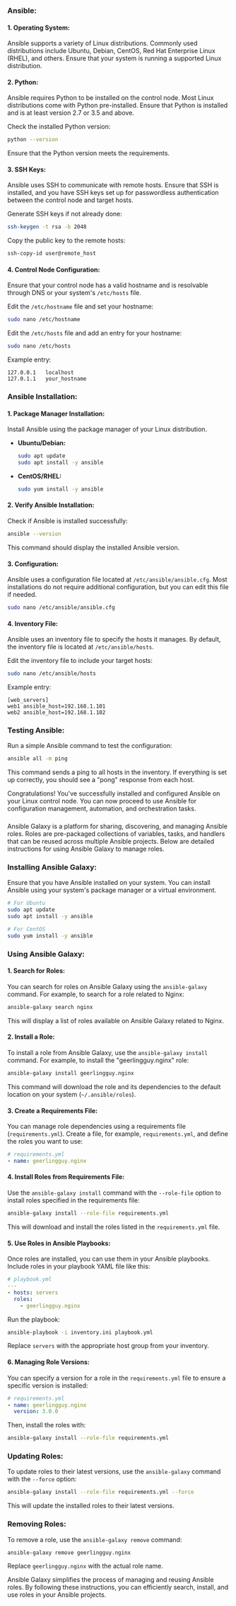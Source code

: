 ### Ansible:

#### 1. Operating System:

Ansible supports a variety of Linux distributions. Commonly used distributions include Ubuntu, Debian, CentOS, Red Hat Enterprise Linux (RHEL), and others. Ensure that your system is running a supported Linux distribution.

#### 2. Python:

Ansible requires Python to be installed on the control node. Most Linux distributions come with Python pre-installed. Ensure that Python is installed and is at least version 2.7 or 3.5 and above.

Check the installed Python version:

```bash
python --version
```

Ensure that the Python version meets the requirements.

#### 3. SSH Keys:

Ansible uses SSH to communicate with remote hosts. Ensure that SSH is installed, and you have SSH keys set up for passwordless authentication between the control node and target hosts.

Generate SSH keys if not already done:

```bash
ssh-keygen -t rsa -b 2048
```

Copy the public key to the remote hosts:

```bash
ssh-copy-id user@remote_host
```

#### 4. Control Node Configuration:

Ensure that your control node has a valid hostname and is resolvable through DNS or your system's `/etc/hosts` file.

Edit the `/etc/hostname` file and set your hostname:

```bash
sudo nano /etc/hostname
```

Edit the `/etc/hosts` file and add an entry for your hostname:

```bash
sudo nano /etc/hosts
```

Example entry:

```plaintext
127.0.0.1   localhost
127.0.1.1   your_hostname
```

### Ansible Installation:

#### 1. Package Manager Installation:

Install Ansible using the package manager of your Linux distribution.

- **Ubuntu/Debian:**

  ```bash
  sudo apt update
  sudo apt install -y ansible
  ```

- **CentOS/RHEL:**

  ```bash
  sudo yum install -y ansible
  ```

#### 2. Verify Ansible Installation:

Check if Ansible is installed successfully:

```bash
ansible --version
```

This command should display the installed Ansible version.

#### 3. Configuration:

Ansible uses a configuration file located at `/etc/ansible/ansible.cfg`. Most installations do not require additional configuration, but you can edit this file if needed.

```bash
sudo nano /etc/ansible/ansible.cfg
```

#### 4. Inventory File:

Ansible uses an inventory file to specify the hosts it manages. By default, the inventory file is located at `/etc/ansible/hosts`.

Edit the inventory file to include your target hosts:

```bash
sudo nano /etc/ansible/hosts
```

Example entry:

```plaintext
[web_servers]
web1 ansible_host=192.168.1.101
web2 ansible_host=192.168.1.102
```

### Testing Ansible:

Run a simple Ansible command to test the configuration:

```bash
ansible all -m ping
```

This command sends a ping to all hosts in the inventory. If everything is set up correctly, you should see a "pong" response from each host.

Congratulations! You've successfully installed and configured Ansible on your Linux control node. You can now proceed to use Ansible for configuration management, automation, and orchestration tasks.

###
Ansible Galaxy is a platform for sharing, discovering, and managing Ansible roles. Roles are pre-packaged collections of variables, tasks, and handlers that can be reused across multiple Ansible projects. Below are detailed instructions for using Ansible Galaxy to manage roles.

### Installing Ansible Galaxy:

Ensure that you have Ansible installed on your system. You can install Ansible using your system's package manager or a virtual environment.

```bash
# For Ubuntu
sudo apt update
sudo apt install -y ansible

# For CentOS
sudo yum install -y ansible
```

### Using Ansible Galaxy:

#### 1. **Search for Roles:**

You can search for roles on Ansible Galaxy using the `ansible-galaxy` command. For example, to search for a role related to Nginx:

```bash
ansible-galaxy search nginx
```

This will display a list of roles available on Ansible Galaxy related to Nginx.

#### 2. **Install a Role:**

To install a role from Ansible Galaxy, use the `ansible-galaxy install` command. For example, to install the "geerlingguy.nginx" role:

```bash
ansible-galaxy install geerlingguy.nginx
```

This command will download the role and its dependencies to the default location on your system (`~/.ansible/roles`).

#### 3. **Create a Requirements File:**

You can manage role dependencies using a requirements file (`requirements.yml`). Create a file, for example, `requirements.yml`, and define the roles you want to use:

```yaml
# requirements.yml
- name: geerlingguy.nginx
```

#### 4. **Install Roles from Requirements File:**

Use the `ansible-galaxy install` command with the `--role-file` option to install roles specified in the requirements file:

```bash
ansible-galaxy install --role-file requirements.yml
```

This will download and install the roles listed in the `requirements.yml` file.

#### 5. **Use Roles in Ansible Playbooks:**

Once roles are installed, you can use them in your Ansible playbooks. Include roles in your playbook YAML file like this:

```yaml
# playbook.yml
---
- hosts: servers
  roles:
    - geerlingguy.nginx
```

Run the playbook:

```bash
ansible-playbook -i inventory.ini playbook.yml
```

Replace `servers` with the appropriate host group from your inventory.

#### 6. **Managing Role Versions:**

You can specify a version for a role in the `requirements.yml` file to ensure a specific version is installed:

```yaml
# requirements.yml
- name: geerlingguy.nginx
  version: 3.0.0
```

Then, install the roles with:

```bash
ansible-galaxy install --role-file requirements.yml
```

### Updating Roles:

To update roles to their latest versions, use the `ansible-galaxy` command with the `--force` option:

```bash
ansible-galaxy install --role-file requirements.yml --force
```

This will update the installed roles to their latest versions.

### Removing Roles:

To remove a role, use the `ansible-galaxy remove` command:

```bash
ansible-galaxy remove geerlingguy.nginx
```

Replace `geerlingguy.nginx` with the actual role name.

Ansible Galaxy simplifies the process of managing and reusing Ansible roles. By following these instructions, you can efficiently search, install, and use roles in your Ansible projects.
